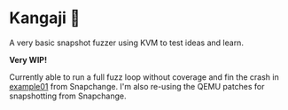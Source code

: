 # Kangaji 🐶
A very basic snapshot fuzzer using KVM to test ideas and learn.

**Very WIP!**

Currently able to run a full fuzz loop without coverage and fin the crash in [example01](https://github.com/awslabs/snapchange/tree/main/examples/01_getpid) from Snapchange.
I'm also re-using the QEMU patches for snapshotting from Snapchange.
